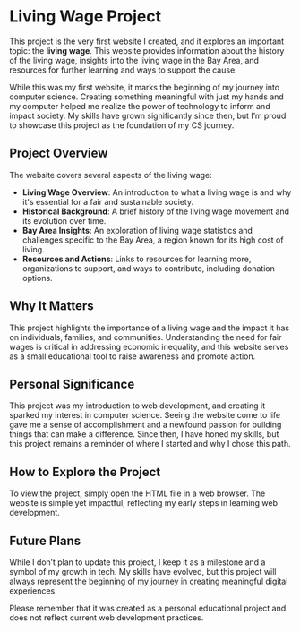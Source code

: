 # Living Wage Project

This project is the very first website I created, and it explores an important topic: the **living wage**. This website provides information about the history of the living wage, insights into the living wage in the Bay Area, and resources for further learning and ways to support the cause.

While this was my first website, it marks the beginning of my journey into computer science. Creating something meaningful with just my hands and my computer helped me realize the power of technology to inform and impact society. My skills have grown significantly since then, but I’m proud to showcase this project as the foundation of my CS journey.

## Project Overview

The website covers several aspects of the living wage:

- **Living Wage Overview**: An introduction to what a living wage is and why it's essential for a fair and sustainable society.
- **Historical Background**: A brief history of the living wage movement and its evolution over time.
- **Bay Area Insights**: An exploration of living wage statistics and challenges specific to the Bay Area, a region known for its high cost of living.
- **Resources and Actions**: Links to resources for learning more, organizations to support, and ways to contribute, including donation options.

## Why It Matters

This project highlights the importance of a living wage and the impact it has on individuals, families, and communities. Understanding the need for fair wages is critical in addressing economic inequality, and this website serves as a small educational tool to raise awareness and promote action.

## Personal Significance

This project was my introduction to web development, and creating it sparked my interest in computer science. Seeing the website come to life gave me a sense of accomplishment and a newfound passion for building things that can make a difference. Since then, I have honed my skills, but this project remains a reminder of where I started and why I chose this path.

## How to Explore the Project

To view the project, simply open the HTML file in a web browser. The website is simple yet impactful, reflecting my early steps in learning web development.

## Future Plans

While I don’t plan to update this project, I keep it as a milestone and a symbol of my growth in tech. My skills have evolved, but this project will always represent the beginning of my journey in creating meaningful digital experiences.

Please remember that it was created as a personal educational project and does not reflect current web development practices.

